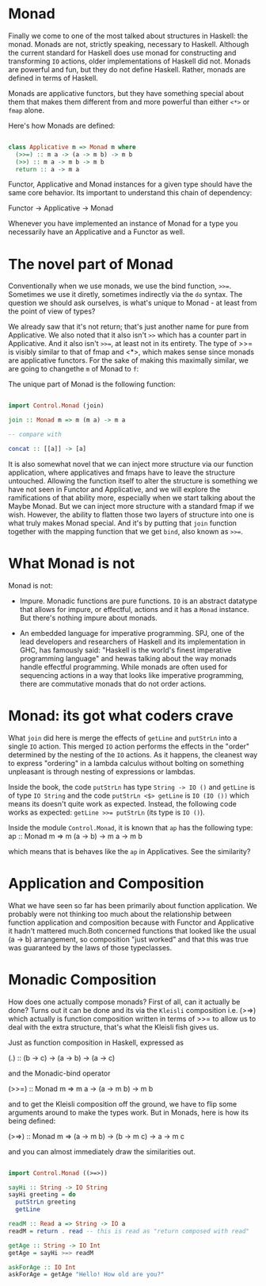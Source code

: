 # Monad

Finally we come to one of the most talked about structures in Haskell: the monad. Monads are not, strictly speaking, necessary to Haskell.
Although the current standard for Haskell does use monad for constructing and transforming `IO` actions, older implementations of
Haskell did not. Monads are powerful and fun, but they do not define Haskell. Rather, monads are defined in terms of Haskell.

Monads are applicative functors, but they have something special about them that makes them different from and more powerful
than either `<*>` or `fmap` alone.

Here's how Monads are defined:
```haskell

class Applicative m => Monad m where
  (>>=) :: m a -> (a -> m b) -> m b
  (>>) :: m a -> m b -> m b
  return :: a -> m a

```

Functor, Applicative and Monad instances for a given type should have the same core behavior. Its important to understand this
chain of dependency: 

Functor -> Applicative -> Monad

Whenever you have implemented an instance of Monad for a type you necessarily have an Applicative and a Functor as well.

# The novel part of Monad

Conventionally when we use monads, we use the bind function, `>>=`. Sometimes we use it diretly, sometimes 
indirectly via the `do` syntax. The question we should ask ourselves, is what's unique to Monad - at least
from the point of view of types?

We already saw that it's not return; that's just another name for pure from Applicative. We also noted that it
also isn't `>>` which has a counter part in Applicative. And it also isn't `>>=`, at least not in its entirety. The
type of >>= is visibly similar to that of fmap and <*>, which makes sense since monads are applicative functors. 
For the sake of making this maximally similar, we are going to changethe `m` of Monad to `f`:

The unique part of Monad is the following function:

```haskell

import Control.Monad (join)

join :: Monad m => m (m a) -> m a

-- compare with

concat :: [[a]] -> [a]

```

It is also somewhat novel that we can inject more structure via our function application, where applicatives
and fmaps have to leave the structure untouched. Allowing the function itself to alter the structure is something
we have not seen in Functor and Applicative, and we will explore the ramifications of that ability more, especially
when we start talking about the Maybe Monad. But we can inject more structure with a standard fmap if we wish. However,
the ability to flatten those two layers of structure into one is what truly makes Monad special. And it's by putting 
that `join` function together with the mapping function that we get `bind`, also known as `>>=`.

# What Monad is not

Monad is not:

+ Impure. Monadic functions are pure functions. `IO` is an abstract datatype that allows for impure, or effectful, actions
  and it has a `Monad` instance. But there's nothing impure about monads.

+ An embedded language for imperative programming. SPJ, one of the lead developers and researchers of Haskell
  and its implementation in GHC, has famously said: "Haskell is the world's finest imperative programming language"
  and hewas talking about the way monads handle effectful programming. While monads are often used for sequencing 
  actions in a way that looks like imperative programming, there are commutative monads that do not order actions.

# Monad: its got what coders crave

What `join` did here is merge the effects of `getLine` and `putStrLn` into a single
`IO` action. This merged `IO` action performs the effects in the "order" determined
by the nesting of the `IO` actions. As it happens, the cleanest way to express
"ordering" in a lambda calculus without bolting on something unpleasant is
through nesting of expressions or lambdas.

Inside the book, the code `putStrLn` has type `String -> IO ()` and `getLine`
is of type `IO String` and the code `putStrLn <$> getLine` is `IO (IO ())`
which means its doesn't quite work as expected. Instead, the following code
works as expected: `getLine >>= putStrLn` (its type is `IO ()`).

Inside the module `Control.Monad`, it is known that `ap` has the following
type: ap :: Monad m => m (a -> b) -> m a -> m b

which means that is behaves like the `ap` in Applicatives. See the similarity?

# Application and Composition

What we have seen so far has been primarily about function application. We
probably were not thinking too much about the relationship between function
application and composition because with Functor and Applicative it hadn't
mattered much.Both concerned functions that looked like the usual (a -> b)
arrangement, so composition "just worked" and that this was true was guaranteed
by the laws of those typeclasses.

# Monadic Composition

How does one actually compose monads? First of all, can it actually be done?
Turns out it can be done and its via the `Kleisli` composition i.e. (>=>)
which actually is function composition written in terms of >>= to allow us to
deal with the extra structure, that's what the Kleisli fish gives us.

Just as function composition in Haskell, expressed as 

(.) :: (b -> c) -> (a -> b) -> (a -> c)

and the Monadic-bind operator 

(>>=) :: Monad m => m a -> (a -> m b) -> m b

and to get the Kleisli composition off the ground, we have to flip some
arguments around to make the types work. But in Monads, here is how its being
defined:

(>=>) :: Monad m => (a -> m b) -> (b -> m c) -> a -> m c

and you can almost immediately draw the similarities out.

```haskell

import Control.Monad ((>=>))

sayHi :: String -> IO String
sayHi greeting = do
  putStrLn greeting
  getLine

readM :: Read a => String -> IO a
readM = return . read -- this is read as "return composed with read"

getAge :: String -> IO Int
getAge = sayHi >=> readM

askForAge :: IO Int
askForAge = getAge "Hello! How old are you?"

```

